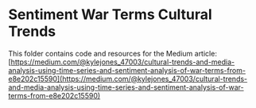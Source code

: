 # Sentiment War Terms Cultural Trends

This folder contains code and resources for the Medium article:
[https://medium.com/@kylejones_47003/cultural-trends-and-media-analysis-using-time-series-and-sentiment-analysis-of-war-terms-from-e8e202c15590](https://medium.com/@kylejones_47003/cultural-trends-and-media-analysis-using-time-series-and-sentiment-analysis-of-war-terms-from-e8e202c15590)
